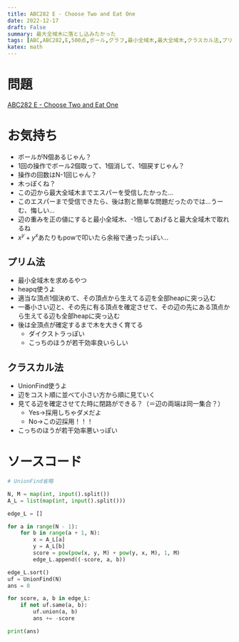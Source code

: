 ```yaml
---
title: ABC282 E - Choose Two and Eat One
date: 2022-12-17
draft: False
summary: 最大全域木に落とし込みたかった
tags: [ABC,ABC282,E,500点,ボール,グラフ,最小全域木,最大全域木,クラスカル法,プリム法]
katex: math
---
```

# 問題
[ABC282 E - Choose Two and Eat One](https://atcoder.jp/contests/abc282/tasks/abc282_e)

# お気持ち
* ボールがN個あるじゃん？
* 1回の操作でボール2個取って、1個消して、1個戻すじゃん？
* 操作の回数はN-1回じゃん？
* 木っぽくね？
* この辺から最大全域木までエスパーを受信したかった…
* このエスパーまで受信できたら、後は割と簡単な問題だったのでは…うーむ、悔しい…
* 辺の重みを正の値にすると最小全域木、-1倍してあげると最大全域木で取れるね
* $x^y+y^x$あたりもpowで叩いたら余裕で通ったっぽい…


## プリム法
* 最小全域木を求めるやつ
* heapq使うよ
* 適当な頂点1個決めて、その頂点から生えてる辺を全部heapに突っ込む
* 一番小さい辺と、その先に有る頂点を確定させて、その辺の先にある頂点から生えてる辺も全部heapに突っ込む
* 後は全頂点が確定するまで木を大きく育てる
    * ダイクストラっぽい
    * こっちのほうが若干効率良いらしい

## クラスカル法
* UnionFind使うよ
* 辺をコスト順に並べて小さい方から順に見ていく
* 見てる辺を確定させてた時に閉路ができる？（＝辺の両端は同一集合？）
    * Yes→採用しちゃダメだよ
    * No→この辺採用！！！
* こっちのほうが若干効率悪いっぽい


# ソースコード
```python:E.py
# UnionFind省略

N, M = map(int, input().split())
A_L = list(map(int, input().split()))

edge_L = []

for a in range(N - 1):
    for b in range(a + 1, N):
        x = A_L[a]
        y = A_L[b]
        score = pow(pow(x, y, M) + pow(y, x, M), 1, M)
        edge_L.append((-score, a, b))

edge_L.sort()
uf = UnionFind(N)
ans = 0

for score, a, b in edge_L:
    if not uf.same(a, b):
        uf.union(a, b)
        ans += -score

print(ans)

```